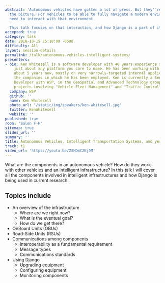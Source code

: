 ```yaml
---
abstract: 'Autonomous vehicles have gotten a lot of press. But they''re only half
  the picture. For vehicles to be able to fully navigate a modern environment, they
  need to interact with that environment.

  This talk focuses on that interaction, and how Django is a part of it.'
accepted: true
category: talk
date: 2018-10-15 15:10:00 -0500
difficulty: All
layout: session-details
permalink: /talk/autonomous-vehicles-intelligent-systems/
presenters:
- bio: Ken Whitesell is a software developer with 40 years experience scattered among
    just about any platform you care to name. He has been working with Django for
    about 5 years now, mostly on very narrowly-targeted internal applications for
    the companies in which he has been employed. Ken is currently a Senior Application
    Developer with WSP, in the GeoSpatial and Advanced Technology group, working on
    projects involving "Vehicle Fleet Management" and "Traffic Control" systems.
  company: WSP
  github: ''
  name: Ken Whitesell
  photo_url: '/static/img/speakers/ken-whitesell.jpg'
  twitter: KenWhitesell
  website: ''
published: true
room: 'Salon F-H'
sitemap: true
slides_url: ''
summary: ''
title: Autonomous Vehicles, Intelligent Transportation Systems, and yes, Django!
track: t1
video_url: 'https://youtu.be/ZSHDmC2KjDM'
---
```


What are the components in an autonomous vehicle? How do they work with other vehicles and an intelligent infrastructure? In this talk I will cover all the components involved in intelligent infrastructures and how Django is being used in current research.

Topics include
--------------------

* An overview of the infrastructure
    * Where are we right now?
    * What is the eventual goal?
    * How do we get there?
* OnBoard Units (OBUs)
* Road-Side Units (RSUs)
* Communications among components
    * Interoperability as a fundamental requirement
    * Message types
    * Communications standards
* Using Django
    * Upgrading equipment
    * Configuring equipment
    * Monitoring components
